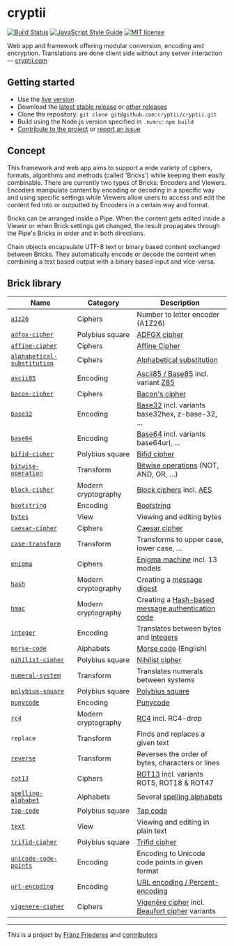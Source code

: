 # cryptii

[![Build Status](https://travis-ci.org/cryptii/cryptii.svg?branch=dev)](https://travis-ci.org/cryptii/cryptii)
[![JavaScript Style Guide](https://img.shields.io/badge/code_style-standard-brightgreen.svg)](https://standardjs.com)
[![MIT license](https://img.shields.io/badge/license-MIT-blue.svg)](LICENSE.md)

Web app and framework offering modular conversion, encoding and encryption. Translations are done client side without any server interaction — [cryptii.com](https://cryptii.com)

## Getting started

- Use the [live version](https://cryptii.com)
- Download the [latest stable release](https://github.com/cryptii/cryptii/releases/latest) or [other releases](https://github.com/cryptii/cryptii/releases)
- Clone the repository: `git clone git@github.com:cryptii/cryptii.git`
- Build using the Node.js version specified in `.nvmrc`: `npm build`
- [Contribute to the project](CONTRIBUTING.md) or [report an issue](https://github.com/cryptii/cryptii/issues/new/choose)

## Concept

This framework and web app aims to support a wide variety of ciphers, formats, algorithms and methods (called 'Bricks') while keeping them easily combinable. There are currently two types of Bricks: Encoders and Viewers. Encoders manipulate content by encoding or decoding in a specific way and using specific settings while Viewers allow users to access and edit the content fed into or outputted by Encoders in a certain way and format.

Bricks can be arranged inside a Pipe. When the content gets edited inside a Viewer or when Brick settings get changed, the result propagates through the Pipe's Bricks in order and in both directions.

Chain objects encapsulate UTF-8 text or binary based content exchanged between Bricks. They automatically encode or decode the content when combining a text based output with a binary based input and vice-versa.

## Brick library

| Name | Category | Description |
| ---- | -------- | ----------- |
| [`a1z26`](https://cryptii.com/pipes/a1z26-cipher) | Ciphers | Number to letter encoder (A1Z26) |
| [`adfgx-cipher`](https://cryptii.com/pipes/adfgvx-cipher) | Polybius square | [ADFGX cipher](https://en.wikipedia.org/wiki/ADFGVX_cipher) |
| [`affine-cipher`](https://cryptii.com/pipes/affine-cipher) | Ciphers | [Affine Cipher](https://en.wikipedia.org/wiki/Affine_cipher) |
| [`alphabetical-substitution`](https://cryptii.com/pipes/alphabetical-substitution) | Ciphers | [Alphabetical substitution](https://en.wikipedia.org/wiki/Substitution_cipher#Simple_substitution) |
| [`ascii85`](https://cryptii.com/pipes/ascii85-encoding) | Encoding | [Ascii85 / Base85](https://en.wikipedia.org/wiki/Ascii85) incl. variant [Z85](https://rfc.zeromq.org/spec:32/Z85/) |
| [`bacon-cipher`](https://cryptii.com/pipes/bacon-cipher) | Ciphers | [Bacon's cipher](https://en.wikipedia.org/wiki/Bacon%27s_cipher) |
| [`base32`](https://cryptii.com/pipes/base32) | Encoding | [Base32](https://en.wikipedia.org/wiki/Base32) incl. variants base32hex, z-base-32, … |
| [`base64`](https://cryptii.com/pipes/text-to-base64) | Encoding | [Base64](https://en.wikipedia.org/wiki/Base64) incl. variants base64url, … |
| [`bifid-cipher`](https://cryptii.com/pipes/bifid-cipher) | Polybius square | [Bifid cipher](https://en.wikipedia.org/wiki/Bifid_cipher) |
| [`bitwise-operation`](https://cryptii.com/pipes/bitwise-calculator) | Transform | [Bitwise operations](https://en.wikipedia.org/wiki/Bitwise_operation) (NOT, AND, OR, …) |
| [`block-cipher`](https://cryptii.com/pipes/aes-encryption) | Modern cryptography | [Block ciphers](https://en.wikipedia.org/wiki/Block_cipher) incl. [AES](https://en.wikipedia.org/wiki/Advanced_Encryption_Standard) |
| [`bootstring`](https://cryptii.com/pipes/bootstring) | Encoding | [Bootstring](https://tools.ietf.org/html/rfc3492) |
| [`bytes`](https://cryptii.com/pipes/text-to-binary) | View | Viewing and editing bytes |
| [`caesar-cipher`](https://cryptii.com/pipes/caesar-cipher) | Ciphers | [Caesar cipher](https://en.wikipedia.org/wiki/Caesar_cipher) |
| [`case-transform`](https://cryptii.com/pipes/convert-case) | Transform | Transforms to upper case, lower case, … |
| [`enigma`](https://cryptii.com/pipes/enigma-machine) | Ciphers | [Enigma machine](https://en.wikipedia.org/wiki/Enigma_machine) incl. 13 models |
| [`hash`](https://cryptii.com/pipes/hash-function) | Modern cryptography | Creating a [message digest](https://en.wikipedia.org/wiki/Cryptographic_hash_function) |
| [`hmac`](https://cryptii.com/pipes/hmac) | Modern cryptography | Creating a [Hash-based message authentication code](https://en.wikipedia.org/wiki/Hash-based_message_authentication_code) |
| [`integer`](https://cryptii.com/pipes/integer-encoder) | Encoding | Translates between bytes and [integers](https://en.wikipedia.org/wiki/Integer_(computer_science)) |
| [`morse-code`](https://cryptii.com/pipes/morse-code-translator) | Alphabets | [Morse code](https://en.wikipedia.org/wiki/Morse_code) (English) |
| [`nihilist-cipher`](https://cryptii.com/pipes/nihilist-cipher) | Polybius square | [Nihilist cipher](https://en.wikipedia.org/wiki/Nihilist_cipher) |
| [`numeral-system`](https://cryptii.com/pipes/roman-numerals) | Transform | Translates numerals between systems |
| [`polybius-square`](https://cryptii.com/pipes/polybius-square) | Polybius square | [Polybius square](https://en.wikipedia.org/wiki/Polybius_square) |
| [`punycode`](https://cryptii.com/pipes/punycode) | Encoding | [Punycode](https://tools.ietf.org/html/rfc3492) |
| [`rc4`](https://cryptii.com/pipes/rc4-encryption) | Modern cryptography | [RC4](https://en.wikipedia.org/wiki/RC4) incl. RC4-drop |
| `replace` | Transform | Finds and replaces a given text |
| [`reverse`](https://cryptii.com/pipes/reverse-text) | Transform | Reverses the order of bytes, characters or lines |
| [`rot13`](https://cryptii.com/pipes/rot13) | Ciphers | [ROT13](https://en.wikipedia.org/wiki/ROT13) incl. variants ROT5, ROT18 & ROT47 |
| [`spelling-alphabet`](https://cryptii.com/pipes/nato-phonetic-alphabet) | Alphabets | Several [spelling alphabets](https://en.wikipedia.org/wiki/Spelling_alphabet) |
| [`tap-code`](https://cryptii.com/pipes/tap-code) | Polybius square | [Tap code](https://en.wikipedia.org/wiki/Tap_code) |
| [`text`](https://cryptii.com/pipes/text-to-binary) | View | Viewing and editing in plain text |
| [`trifid-cipher`](https://cryptii.com/pipes/trifid-cipher) | Polybius square | [Trifid cipher](https://en.wikipedia.org/wiki/Trifid_cipher) |
| [`unicode-code-points`](https://cryptii.com/pipes/unicode-lookup) | Encoding | Encoding to Unicode code points in given format |
| [`url-encoding`](https://cryptii.com/pipes/urlencode) | Encoding | [URL encoding / Percent-encoding](https://en.wikipedia.org/wiki/Percent-encoding) |
| [`vigenere-cipher`](https://cryptii.com/pipes/vigenere-cipher) | Ciphers | [Vigenère cipher](https://en.wikipedia.org/wiki/Vigen%C3%A8re_cipher) incl. [Beaufort cipher](https://en.wikipedia.org/wiki/Beaufort_cipher) variants |

---

This is a project by [Fränz Friederes](https://fraenz.frieder.es/) and [contributors](https://github.com/cryptii/cryptii/graphs/contributors)
